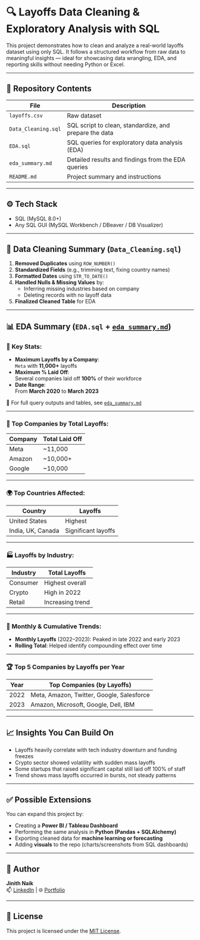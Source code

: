 # 🔍 Layoffs Data Cleaning & Exploratory Analysis with SQL

This project demonstrates how to clean and analyze a real-world layoffs dataset using only SQL. It follows a structured workflow from raw data to meaningful insights — ideal for showcasing data wrangling, EDA, and reporting skills without needing Python or Excel.

---

## 📁 Repository Contents

| File               | Description |
|--------------------|-------------|
| `layoffs.csv`      | Raw dataset |
| `Data_Cleaning.sql`| SQL script to clean, standardize, and prepare the data |
| `EDA.sql`          | SQL queries for exploratory data analysis (EDA) |
| `eda_summary.md`   | Detailed results and findings from the EDA queries |
| `README.md`        | Project summary and instructions |

---

## ⚙️ Tech Stack

- SQL (MySQL 8.0+)
- Any SQL GUI (MySQL Workbench / DBeaver / DB Visualizer)

---

## 🧼 Data Cleaning Summary (`Data_Cleaning.sql`)

1. **Removed Duplicates** using `ROW_NUMBER()`
2. **Standardized Fields** (e.g., trimming text, fixing country names)
3. **Formatted Dates** using `STR_TO_DATE()`
4. **Handled Nulls & Missing Values** by:
   - Inferring missing industries based on company
   - Deleting records with no layoff data
5. **Finalized Cleaned Table** for EDA

---

## 📊 EDA Summary (`EDA.sql` + [`eda_summary.md`](eda_summary.md))

### 🔢 Key Stats:
- **Maximum Layoffs by a Company**:  
  `Meta` with **11,000+** layoffs
- **Maximum % Laid Off**:  
  Several companies laid off **100%** of their workforce
- **Date Range**:  
  From **March 2020** to **March 2023**

📄 For full query outputs and tables, see [`eda_summary.md`](eda_summary.md)

---

### 💼 Top Companies by Total Layoffs:
| Company | Total Laid Off |
|---------|----------------|
| Meta    | ~11,000        |
| Amazon  | ~10,000+       |
| Google  | ~10,000        |

---

### 🌍 Top Countries Affected:
| Country | Layoffs |
|---------|---------|
| United States | Highest |
| India, UK, Canada | Significant layoffs |

---

### 🏭 Layoffs by Industry:
| Industry | Total Layoffs |
|----------|---------------|
| Consumer | Highest overall |
| Crypto   | High in 2022 |
| Retail   | Increasing trend |

---

### 📅 Monthly & Cumulative Trends:

- **Monthly Layoffs** (2022–2023): Peaked in late 2022 and early 2023
- **Rolling Total**: Helped identify compounding effect over time

---

### 🏆 Top 5 Companies by Layoffs per Year

| Year | Top Companies (by Layoffs) |
|------|-----------------------------|
| 2022 | Meta, Amazon, Twitter, Google, Salesforce |
| 2023 | Amazon, Microsoft, Google, Dell, IBM |

---

## 📈 Insights You Can Build On

- Layoffs heavily correlate with tech industry downturn and funding freezes
- Crypto sector showed volatility with sudden mass layoffs
- Some startups that raised significant capital still laid off 100% of staff
- Trend shows mass layoffs occurred in bursts, not steady patterns

---

## ✅ Possible Extensions

You can expand this project by:
- Creating a **Power BI / Tableau Dashboard**
- Performing the same analysis in **Python (Pandas + SQLAlchemy)**
- Exporting cleaned data for **machine learning or forecasting**
- Adding **visuals** to the repo (charts/screenshots from SQL dashboards)

---

## 👤 Author

**Jinith Naik**  
📫 [LinkedIn](https://www.linkedin.com/in/jinithnaik) | 🌐 [Portfolio](https://jinith-naik-data-analyst-k8con8y.gamma.site/)

---

## 📜 License

This project is licensed under the [MIT License](LICENSE).
